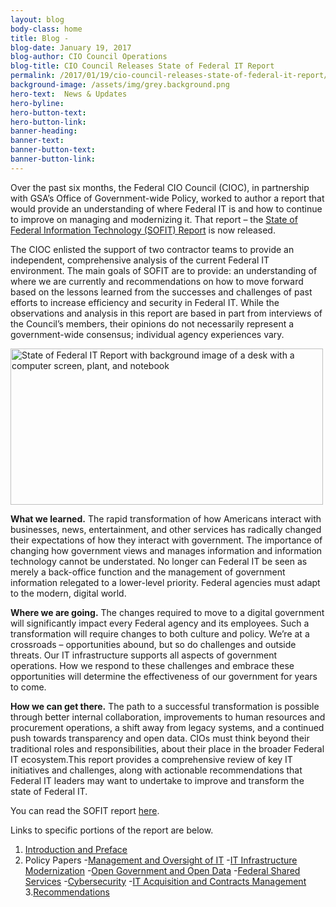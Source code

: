 ```yaml
---
layout: blog
body-class: home
title: Blog - 
blog-date: January 19, 2017
blog-author: CIO Council Operations
blog-title: CIO Council Releases State of Federal IT Report
permalink: /2017/01/19/cio-council-releases-state-of-federal-it-report/
background-image: /assets/img/grey.background.png
hero-text:  News & Updates
hero-byline:
hero-button-text: 
hero-button-link: 
banner-heading: 
banner-text: 
banner-button-text: 
banner-button-link: 
---
```

Over the past six months, the Federal CIO Council (CIOC), in partnership with GSA’s Office of Government-wide Policy, worked to author a report that would provide an understanding of where Federal IT is and how to continue to improve on managing and modernizing it. That report &#8211; the <a href="https://s3.amazonaws.com/sitesusa/wp-content/uploads/sites/1151/2017/05/CIO-Council-State-of-Federal-IT-Report-January-2017-1.pdf">State of Federal Information Technology (SOFIT) Report</a>   is now released.

The CIOC enlisted the support of two contractor teams to provide an independent, comprehensive analysis of the current Federal IT environment. The main goals of SOFIT are to provide: an understanding of where we are currently and recommendations on how to move forward based on the lessons learned from the successes and challenges of past efforts to increase efficiency and security in Federal IT.  While the observations and analysis in this report are based in part from interviews of the Council’s members, their opinions do not necessarily represent a government-wide consensus; individual agency experiences vary.

<img src="https://s3.amazonaws.com/sitesusa/wp-content/uploads/sites/1151/2017/01/2F2Fhttps-7-300x150.png" alt="State of Federal IT Report with background image of a desk with a computer screen, plant, and notebook" width="500" height="250" />

<b>What we learned.</b> The rapid transformation of how Americans interact with businesses, news, entertainment, and other services has radically changed their expectations of how they interact with government. The importance of changing how government views and manages information and information technology cannot be understated. No longer can Federal IT be seen as merely a back-office function and the management of government information relegated to a lower-level priority. Federal agencies must adapt to the modern, digital world.

<b>Where we are going.</b> The changes required to move to a digital government will significantly impact every Federal agency and its employees. Such a transformation will require changes to both culture and policy. We’re at a crossroads &#8211; opportunities abound, but so do challenges and outside threats. Our IT infrastructure supports all aspects of government operations. How we respond to these challenges and embrace these opportunities will determine the effectiveness of our government for years to come.

<b>How we can get there.</b> The path to a successful transformation is possible through better internal collaboration, improvements to human resources and procurement operations, a shift away from legacy systems, and a continued push towards transparency and open data. CIOs must think beyond their traditional roles and responsibilities, about their place in the broader Federal IT ecosystem.This report provides a comprehensive review of key IT initiatives and challenges, along with actionable recommendations that Federal IT leaders may want to undertake to improve and transform the state of Federal IT.

You can read the SOFIT report <A HREF="https://s3.amazonaws.com/sitesusa/wp-content/uploads/sites/1151/2017/05/CIO-Council-State-of-Federal-IT-Report-January-2017-1.pdf">here</A>. 

Links to specific portions of the report are below.
1. <A HREF="/assets/files/sofit/01.introduction.pdf">Introduction and Preface</A>
2. Policy Papers
-<A HREF="/assets/files/sofit/02.01.sofit.mgmt.oversight.pdf">Management and Oversight of IT</A>
-<A HREF="/assets/files/sofit/02.02.sofit.it.infrastrucutre.modernization.pdf">IT Infrastructure Modernization</A>
-<A HREF="/assets/files/sofit/02.03.sofit.open.govt.open.data.pdf">Open Government and Open Data</A>
-<A HREF="/assets/files/sofit/02.04.shared.services.pdf">Federal Shared Services</A>
-<A HREF="/assets/files/sofit/02.05.cybersecurity.pdf">Cybersecurity</A>
-<A HREF="/assets/files/sofit/02.06.acquisition.pdf">IT Acquisition and Contracts Management</A>
3.<A HREF="/assets/files/sofit/03.recommendations.pdf">Recommendations</A>






